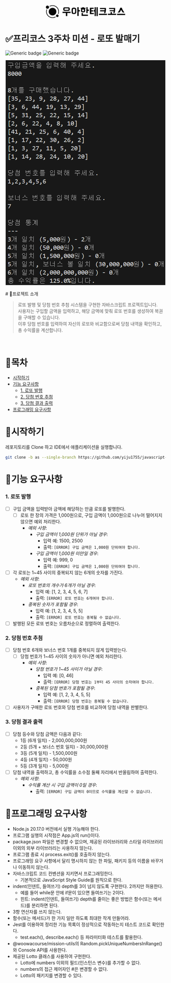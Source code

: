 <p align="center">
    <img src="./logo_full_light.png" alt="우아한테크코스" width="250px">
</p>

# ✅프리코스 3주차 미션 - 로또 발매기

![Generic badge](https://img.shields.io/badge/precourse-week3-green.svg)
![Generic badge](https://img.shields.io/badge/test-5_passed-blue.svg)
<p align="center">
    <img src="./result_capture(lotto).png" alt="결과">
</p>
# 💬프로젝트 소개

> 로또 발행 및 당첨 번호 추첨 시스템을 구현한 자바스크립트 프로젝트입니다.<br>
> 사용자는 구입할 금액을 입력하고, 해당 금액에 맞춰 로또 번호를 생성하여 복권을 구매할 수 있습니다.<br>
> 이후 당첨 번호를 입력하여 자신의 로또와 비교함으로써 당첨 내역을 확인하고, 총 수익률을 계산합니다.

<br>

# 📃목차

- [시작하기](#시작하기)
- [기능 요구사항](#기능-요구사항)
    - [1. 로또 발행](#1-로또-발행)
    - [2. 당첨 번호 추첨](#2-당첨-번호-추첨)
    - [3. 당첨 결과 출력](#3-당첨-결과-출력)
- [프로그래밍 요구사항](#프로그래밍-요구사항)

# 🔎시작하기
레포지토리를 Clone 하고 IDE에서 애플리케이션을 실행합니다.

```bash
git clone -b as --single-branch https://github.com/yiju1755/javascript-lotto-7.git
```

# 📌기능 요구사항

### 1. 로또 발행
- [ ] 구입 금액을 입력받아 금액에 해당하는 만큼 로또를 발행한다.
  - [ ] 로또 한 장의 가격은 1,000원으로, 구입 금액이 1,000원으로 나누어 떨어지지 않으면 예외 처리한다.
    - *예외 사항*:
      - *구입 금액이 1,000원 단위가 아닐 경우*:
        - 입력 예: 1500, 2500
        - 출력: `[ERROR] 구입 금액은 1,000원 단위여야 합니다.`
      - *구입 금액이 1,000원 미만일 경우*:
        - 입력 예: 999, 0
        - 출력: `[ERROR] 구입 금액은 1,000원 단위여야 합니다.`
- [ ] 각 로또는 1~45 사이의 중복되지 않는 6개의 숫자를 가진다.
  - *예외 사항*:
    - *로또 번호의 개수가 6개가 아닐 경우*:
      - 입력 예: [1, 2, 3, 4, 5, 6, 7]
      - 출력: `[ERROR] 로또 번호는 6개여야 합니다.`
    - *중복된 숫자가 포함될 경우*:
      - 입력 예: [1, 2, 3, 4, 5, 5]
      - 출력: `[ERROR] 로또 번호는 중복될 수 없습니다.`
- [ ] 발행된 모든 로또 번호는 오름차순으로 정렬하여 출력한다.

### 2. 당첨 번호 추첨
- [ ] 당첨 번호 6개와 보너스 번호 1개를 중복되지 않게 입력받는다.
  - [ ] 당첨 번호가 1~45 사이의 숫자가 아니면 예외 처리한다.
    - *예외 사항*:
      - *당첨 번호가 1~45 사이가 아닐 경우*:
        - 입력 예: [0, 46]
        - 출력: `[ERROR] 당첨 번호는 1부터 45 사이의 숫자여야 합니다.`
      - *중복된 당첨 번호가 포함될 경우*:
        - 입력 예: [1, 2, 3, 4, 5, 5]
        - 출력: `[ERROR] 당첨 번호는 중복될 수 없습니다.`
- [ ] 사용자가 구매한 로또 번호와 당첨 번호를 비교하여 당첨 내역을 판별한다.

### 3. 당첨 결과 출력
- [ ] 당첨 등수와 당첨 금액은 다음과 같다:
  - 1등 (6개 일치) - 2,000,000,000원
  - 2등 (5개 + 보너스 번호 일치) - 30,000,000원
  - 3등 (5개 일치) - 1,500,000원
  - 4등 (4개 일치) - 50,000원
  - 5등 (3개 일치) - 5,000원
- [ ] 당첨 내역을 출력하고, 총 수익률을 소수점 둘째 자리에서 반올림하여 출력한다.
  - *예외 사항*:
    - *수익률 계산 시 구입 금액이 0일 경우*:
      - 출력: `[ERROR] 구입 금액이 0이므로 수익률을 계산할 수 없습니다.`

# 📌프로그래밍 요구사항
- Node.js 20.17.0 버전에서 실행 가능해야 한다.
- 프로그램 실행의 시작점은 App.js의 run()이다.
- package.json 파일은 변경할 수 없으며, 제공된 라이브러리와 스타일 라이브러리 이외의 외부 라이브러리는 사용하지 않는다.
- 프로그램 종료 시 process.exit()를 호출하지 않는다.
- 프로그래밍 요구 사항에서 달리 명시하지 않는 한 파일, 패키지 등의 이름을 바꾸거나 이동하지 않는다.
- 자바스크립트 코드 컨벤션을 지키면서 프로그래밍한다.
  - 기본적으로 JavaScript Style Guide를 원칙으로 한다.
- indent(인덴트, 들여쓰기) depth를 3이 넘지 않도록 구현한다. 2까지만 허용한다.
  - 예를 들어 while문 안에 if문이 있으면 들여쓰기는 2이다.
  - 힌트: indent(인덴트, 들여쓰기) depth를 줄이는 좋은 방법은 함수(또는 메서드)를 분리하면 된다.
- 3항 연산자를 쓰지 않는다.
- 함수(또는 메서드)가 한 가지 일만 하도록 최대한 작게 만들어라.
- Jest를 이용하여 정리한 기능 목록이 정상적으로 작동하는지 테스트 코드로 확인한다.
    - test.each(), describe.each() 등 파라미터화 테스트를 활용한다.
- @woowacourse/mission-utils의 Random.pickUniqueNumbersInRange()와 Console API를 사용한다.
- 제공된 Lotto 클래스를 사용하여 구현한다.
    - Lotto에 numbers 이외의 필드(인스턴스 변수)를 추가할 수 없다.
    - numbers의 접근 제어자인 #은 변경할 수 없다.
    - Lotto의 패키지를 변경할 수 있다.
